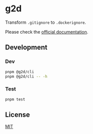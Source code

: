 # g2d

Transform `.gitignore` to `.dockerignore`.

Please check the [official documentation](https://vdustr.dev).

## Development

### Dev

```bash
pnpm @g2d/cli
pnpm @g2d/cli -- -h
```

### Test

```bash
pnpm test
```

## License

[MIT](https://github.com/VdustR/g2d.js/blob/main/LICENSE)
